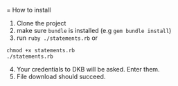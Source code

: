 = How to install

1) Clone the project
2) make sure `bundle` is installed (e.g `gem bundle install`)
3) run `ruby ./statements.rb` 
or 
````
chmod +x statements.rb
./statements.rb
````
4) Your credentials to DKB will be asked. Enter them.
5) File download should succeed.
